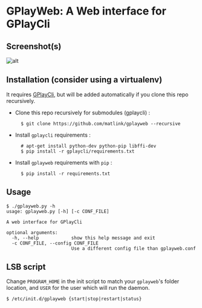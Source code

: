 GPlayWeb: A Web interface for GPlayCli
======================================

Screenshot(s)
-------------

![alt](https://pic.matlink.fr/Uc0u57eC/u8iQf5Mc)

Installation (consider using a virtualenv)
------------------------------------------
It requires [GPlayCli](https://github.com/matlink/gplaycli), but will be added automatically if you clone this repo recursively.

- Clone this repo recursively for submodules (gplaycli) : 

		$ git clone https://github.com/matlink/gplayweb --recursive 
- Install `gplaycli` requirements : 

 		# apt-get install python-dev python-pip libffi-dev
		$ pip install -r gplaycli/requirements.txt

- Install `gplayweb` requirements with `pip` :
	
		$ pip install -r requirements.txt
		

Usage
-----

	$ ./gplayweb.py -h
	usage: gplayweb.py [-h] [-c CONF_FILE]

	A web interface for GPlayCli

	optional arguments:
	  -h, --help            show this help message and exit
	  -c CONF_FILE, --config CONF_FILE
	                        Use a different config file than gplayweb.conf

LSB script
----------
Change `PROGRAM_HOME` in the init script to match your `gplayweb`'s folder location, and `USER` for the user which will run the daemon.

	$ /etc/init.d/gplayweb {start|stop|restart|status}
